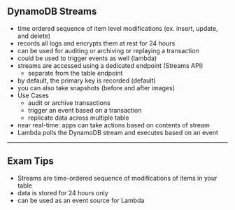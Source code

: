 ## DynamoDB Streams
- time ordered sequence of item level modifications (ex. insert, update, and delete)
- records all logs and encrypts them at rest for 24 hours
- can be used for auditing or archiving or replaying a transaction
- could be used to trigger events as well (lambda)
- streams are accessed using a dedicated endpoint (Streams API) 
  - separate from the table endpoint
- by default, the primary key is recorded (default)
- you can also take snapshots (before and after images)
- Use Cases
  - audit or archive transactions
  - trigger an event based on a transaction
  - replicate data across multiple table 
- near real-time: apps can take actions based on contents of stream
- Lambda polls the DynamoDB stream and executes based on an event 

---
## Exam Tips
- Streams are time-ordered sequence of modifications of items in your table
- data is stored for 24 hours only
- can be used as an event source for Lambda

